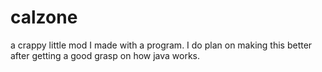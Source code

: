 # calzone
a crappy little mod I made with a program. I do plan on making this better after getting a good grasp on how java works.
